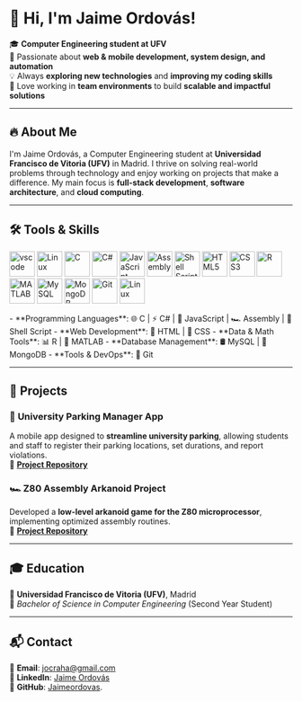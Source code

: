 # 👋 Hi, I'm Jaime Ordovás!

🎓 **Computer Engineering student at UFV**  
🚀 Passionate about **web & mobile development, system design, and automation**  
💡 Always **exploring new technologies** and **improving my coding skills**  
👥 Love working in **team environments** to build **scalable and impactful solutions**  

---

## 🔥 About Me
I'm Jaime Ordovás, a Computer Engineering student at **Universidad Francisco de Vitoria (UFV)** in Madrid. I thrive on solving real-world problems through technology and enjoy working on projects that make a difference. My main focus is **full-stack development**, **software architecture**, and **cloud computing**.

---

## 🛠️ Tools & Skills
<p align="left">
<img src="https://cdn.jsdelivr.net/gh/devicons/devicon/icons/vscode/vscode-original.svg" alt="vscode" width="45" height="45"/>
<img src="https://cdn.jsdelivr.net/gh/devicons/devicon@latest/icons/visualstudio/visualstudio-original.svg" alt="Linux" width="45" height="45"/>
<img src="https://cdn.jsdelivr.net/gh/devicons/devicon@latest/icons/c/c-original.svg" alt="C" width="45" height="45"/>  
<img src="https://cdn.jsdelivr.net/gh/devicons/devicon@latest/icons/csharp/csharp-original.svg" alt="C#" width="45" height="45"/>  
<img src="https://cdn.jsdelivr.net/gh/devicons/devicon@latest/icons/javascript/javascript-original.svg" alt="JavaScript" width="45" height="45"/>  
<img src="https://upload.wikimedia.org/wikipedia/commons/thumb/3/3b/Zilog_Z80.svg/120px-Zilog_Z80.svg.png" alt="Assembly" width="45" height="45"/>  
<img src="https://cdn.jsdelivr.net/gh/devicons/devicon@latest/icons/bash/bash-original.svg" alt="Shell Script" width="45" height="45"/>  
<img src="https://cdn.jsdelivr.net/gh/devicons/devicon@latest/icons/html5/html5-original.svg" alt="HTML5" width="45" height="45"/>  
<img src="https://cdn.jsdelivr.net/gh/devicons/devicon@latest/icons/css3/css3-original.svg" alt="CSS3" width="45" height="45"/>  
<img src="https://cdn.jsdelivr.net/gh/devicons/devicon@latest/icons/r/r-original.svg" alt="R" width="45" height="45"/>  
<img src="https://cdn.jsdelivr.net/gh/devicons/devicon@latest/icons/matlab/matlab-original.svg" alt="MATLAB" width="45" height="45"/>  
<img src="https://cdn.jsdelivr.net/gh/devicons/devicon@latest/icons/mysql/mysql-original.svg" alt="MySQL" width="45" height="45"/>  
<img src="https://cdn.jsdelivr.net/gh/devicons/devicon@latest/icons/mongodb/mongodb-original.svg" alt="MongoDB" width="45" height="45"/>  
<img src="https://cdn.jsdelivr.net/gh/devicons/devicon@latest/icons/git/git-original.svg" alt="Git" width="45" height="45"/>  
<img src="https://cdn.jsdelivr.net/gh/devicons/devicon@latest/icons/linux/linux-original.svg" alt="Linux" width="45" height="45"/>
</p>
- **Programming Languages**: 🌐 C | ⚡ C# | 🎯 JavaScript | 🏎️ Assembly | 🐢 Shell Script
- **Web Development**: 🎨 HTML | 🎨 CSS
- **Data & Math Tools**: 📊 R | 🔢 MATLAB
- **Database Management**: 🛢️ MySQL | 🍃 MongoDB  
- **Tools & DevOps**: 🐙 Git

---

## 🚀 Projects
### 📌 **University Parking Manager App**  
A mobile app designed to **streamline university parking**, allowing students and staff to register their parking locations, set durations, and report violations.  
🔗 **[Project Repository](https://github.com/Jaimeordovas/UniversityParkingManager)**  

### 🏎️ **Z80 Assembly Arkanoid Project**  
Developed a **low-level arkanoid game for the Z80 microprocessor**, implementing optimized assembly routines.  
🔗 **[Project Repository](https://github.com/Jaimeordovas/UFV/tree/main/Segundo/AOC/AOC_MainFolder)**  

---

## 🎓 Education
🏫 **Universidad Francisco de Vitoria (UFV)**, Madrid  
📅 *Bachelor of Science in Computer Engineering* (Second Year Student)  

---

## 📬 Contact
📩 **Email**: [jocraha@gmail.com](mailto:jocraha@gmail.com)  
🔗 **LinkedIn**: [Jaime Ordovás](https://www.linkedin.com/in/jaime-ordov%C3%A1s-curbera-47089b22b)  
📂 **GitHub**: [Jaimeordovas](https://github.com/Jaimeordovas).
